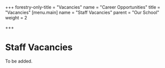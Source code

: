+++
forestry-only-title = "Vacancies"
name = "Career Opportunities"
title = "Vacancies"
[menu.main]
name = "Staff Vacancies"
parent = "Our School"
weight = 2

+++
# Staff Vacancies

To be added.